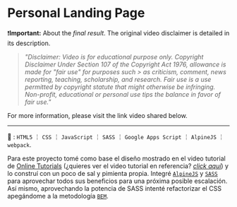 # Personal Landing Page

❗**Important:**
About the _final result_. The original video disclaimer is detailed in its description.

> _"Disclaimer: Video is for educational purpose only. Copyright Disclaimer Under Section 107 of the Copyright Act 1976, allowance is made for "fair use" for purposes such > as criticism, comment, news reporting, teaching, scholarship, and research. Fair use is a use permitted by copyright statute that might otherwise be infringing. Non-profit, educational or personal use tips the balance in favor of fair use."_

For more information, please visit the link video shared below.

---

🧰 : `HTML5` ￤ `CSS` ￤ `JavaScript` ￤ `SASS` ￤ `Google Apps Script` ￤ `AlpineJS` ￤ `webpack`.

Para este proyecto tomé como base el diseño mostrado en el video tutorial de [Online Tutorials](https://www.youtube.com/c/OnlineTutorials4Designers) (¿quieres ver el video tutorial en referencia? [_click aquí_](https://youtu.be/fjjlxedwkmg)) y lo construí con un poco de sal y pimienta propia.
Integré [`AlpineJS`](https://alpinejs.dev/) y [`SASS`](https://sass-lang.com/) para aprovechar todos sus beneficios para una próxima posible escalación. Así mismo, aprovechando la potencia de SASS intenté refactorizar el CSS apegándome a la metodología [`BEM`](http://getbem.com/).
